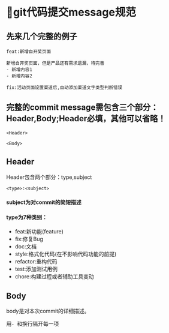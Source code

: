 # :memo:git代码提交message规范
  
## 先来几个完整的例子
```
feat:新增自开奖页面

新增自开奖页面，但是产品还有需求遗漏，待完善
- 新增内容1
- 新增内容2
```

```
fix:活动页面设置渠道后,自动添加渠道文字类型判断错误
```

## 完整的commit message需包含三个部分：Header,Body;Header必填，其他可以省略！

```
<Header>

<Body>
```

## Header
Header包含两个部分：type,subject
```
<type>:<subject>
```
  
#### subject为对commit的简短描述  

#### type为7种类别：  
- feat:新功能(feature)
- fix:修复Bug  
- doc:文档
- style:格式化代码(在不影响代码功能的前提)
- refactor:重构代码
- test:添加测试用例
- chore:构建过程或者辅助工具变动  

## Body
body是对本次commit的详细描述。

用`- `和换行隔开每一项
